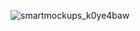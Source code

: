 ![smartmockups_k0ye4baw](https://user-images.githubusercontent.com/47244433/65553981-8f74e780-df28-11e9-8321-6ebcf344c0a5.png)
